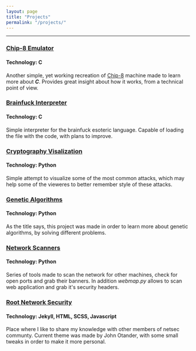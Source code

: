```yaml
---
layout: page
title: "Projects"
permalink: "/projects/"
---
```


___
### [Chip-8 Emulator](https://github.com/W3ndige/chip-8)
#### Technology: C
Another simple, yet working recreation of [Chip-8](https://en.wikipedia.org/wiki/CHIP-8) machine made to learn more about ***C***. Provides great insight about how it works, from a technical point of view.    


### [Brainfuck Interpreter](https://github.com/W3ndige/brainfuck-c)
#### Technology: C
Simple interpreter for the brainfuck esoteric language. Capable of loading the file with the code, with plans to improve.

### [Cryptography Visalization](https://github.com/W3ndige/cryptography)
#### Technology: Python
Simple attempt to visualize some of the most common attacks, which may help some of the vieweres to better remember style of these attacks.

### [Genetic Algorithms](https://github.com/W3ndige/genetic-algorithms)
#### Technology: Python
As the title says, this project was made in order to learn more about genetic algorithms, by solving different problems. 

### [Network Scanners](https://github.com/W3ndige/poor-network-scanner)
#### Technology: Python
Series of tools made to scan the network for other machines, check for open ports and grab their banners. In addition *webmap.py* allows to scan web application and grab it's security headers.


### [Root Network Security](https://github.com/W3ndige/w3ndige.github.io)
#### Technology: Jekyll, HTML, SCSS, Javascript
Place where I like to share my knowledge with other members of netsec communty. Current theme was made by John Otander, with some small tweaks in order to make it more personal.
